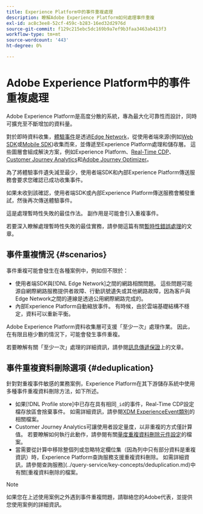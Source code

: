 ```yaml
---
title: Experience Platform中的事件重複處理
description: 瞭解Adobe Experience Platform如何處理事件重複
exl-id: ac8c3ee8-52cf-459c-b283-16ed32d2976d
source-git-commit: f129c215ebc5dc169b9a7ef9b3faa3463ab413f3
workflow-type: tm+mt
source-wordcount: '443'
ht-degree: 0%

---
```


# Adobe Experience Platform中的事件重複處理

Adobe Experience Platform是高度分散的系統，專為最大化可靠性而設計，同時可擴充至不斷增加的資料量。

對於即時資料收集，[體驗事件](../xdm/classes/experienceevent.md)是透過[Edge Network](../web-sdk/home.md#edge-network)，從使用者端來源(例如[Web SDK](../web-sdk/home.md)或[Mobile SDK](https://developer.adobe.com/client-sdks/home/))收集而來，並傳遞至Experience Platform處理和儲存層。 這些圖層會組成解決方案，例如Experience Platform、[Real-Time CDP](../rtcdp/home.md)、[Customer Journey Analytics](https://experienceleague.adobe.com/docs/analytics-platform/using/cja-overview/cja-overview.html?lang=zh-Hant)和[Adobe Journey Optimizer](https://experienceleague.adobe.com/docs/journey-optimizer/using/ajo-home.html?lang=zh-Hant)。

為了將體驗事件遺失減至最少，使用者端SDK和內部Experience Platform傳送服務會要求您確認已成功收集事件。

如果未收到該確認，使用者端SDK或內部Experience Platform傳送服務會觸發重試，然後再次傳送體驗事件。

這是處理暫時性失敗的最佳作法。 副作用是可能會引入重複事件。

若要深入瞭解處理暫時性失敗的最佳實務，請參閱這篇有關[暫時性錯誤處理](https://learn.microsoft.com/en-us/azure/architecture/best-practices/transient-faults)的文章。

## 事件重複情況 {#scenarios}

事件重複可能會發生在各種案例中，例如但不限於：

* 使用者端SDK與[!DNL Edge Network]之間的網路相關問題。 這些問題可能源自網際網路服務提供者故障、行動訊號遺失或其他網路故障，因為客戶與Edge Network之間的連線是透過公用網際網路完成的。
* 內部Experience Platform自動縮放事件。 有時候，由於雲端基礎結構不穩定，資料可以重新平衡。

Adobe Experience Platform資料收集層可支援「至少一次」處理作業。 因此，在有限且極少數的情況下，可能會發生事件重複。

若要瞭解有關「至少一次」處理的詳細資訊，請參閱[訊息傳遞保證](https://docs.confluent.io/kafka/design/delivery-semantics.html)上的文章。

## 事件重複資料刪除選項 {#deduplication}

針對對重複事件敏感的業務案例，Experience Platform在其下游儲存系統中使用多種事件重複資料刪除方法，如下所述。

* 如果[!DNL Profile store]中已存在具有相同`_id`的事件，Real-Time CDP設定檔存放區會捨棄事件。 如需詳細資訊，請參閱[XDM ExperienceEvent類別](../xdm/classes/experienceevent.md)的相關檔案。
* Customer Journey Analytics可讓使用者設定量度，以非重複的方式僅計算值。 若要瞭解如何執行此動作，請參閱有關[量度重複資料刪除元件設定](https://experienceleague.adobe.com/docs/analytics-platform/using/cja-dataviews/component-settings/metric-deduplication.html?lang=zh-Hant)的檔案。
* 當需要從計算中移除整個列或忽略特定欄位集（因為列中只有部分資料是重複資訊）時，Experience Platform查詢服務支援重複資料刪除。 如需詳細資訊，請參閱查詢服務](../query-service/key-concepts/deduplication.md)中有關[重複資料刪除的檔案。

>[!NOTE]
>
>如果您在上述使用案例之外遇到事件重複問題，請聯絡您的Adobe代表，並提供您使用案例的詳細資訊。
